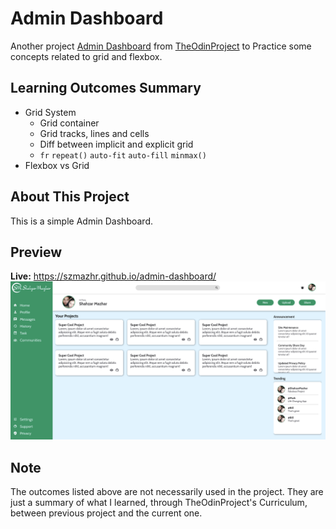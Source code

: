 # Admin Dashboard
Another project [Admin Dashboard](https://www.theodinproject.com/lessons/node-path-intermediate-html-and-css-admin-dashboard) from [TheOdinProject](https://www.theodinproject.com) to Practice some concepts related to grid and flexbox.

## Learning Outcomes Summary
- Grid System
  - Grid container
  - Grid tracks, lines and cells
  - Diff between implicit and explicit grid
  - `fr` `repeat()` `auto-fit` `auto-fill` `minmax()`
- Flexbox vs Grid

## About This Project
This is a simple Admin Dashboard.

## Preview
**Live:** https://szmazhr.github.io/admin-dashboard/
![Admin Dashboard](./img/admin-dashboard.png 'Admin Dashboard | Shahzar Mazhar')

## Note
The outcomes listed above are not necessarily used in the project. They are just a summary of what I learned, through TheOdinProject's Curriculum, between previous project and the current one.
